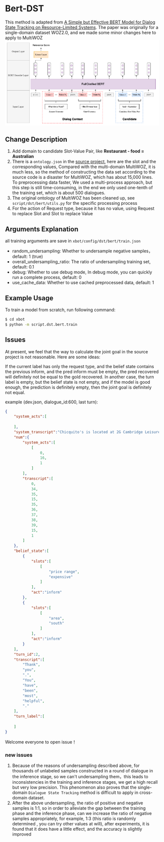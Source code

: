# Bert-DST
This method is adapted from 
[A Simple but Effective BERT Model for Dialog State Tracking on Resource-Limited Systems](https://arxiv.org/pdf/1910.12995.pdf). 
The paper was originally for a single-domain dataset WOZ2.0, and we made some minor changes here to apply to MultiWOZ
![bert-dst](../../../asset/bert-dst.png)


## Change Description
1. Add domain to candidate Slot-Value Pair, like **Restaurant - food = Australian**
2. There is a `ontology.json` in the [source project](https://github.com/laituan245/BERT-Dialog-State-Tracking), here 
are the slot and the corresponding values, Compared with the multi-domain MultiWOZ, it is much less, so the method of 
constructing the data set according to the source code is a disaster for MultiWOZ, which has about 15,000 lines. To preprocessing
data faster, We used a multi-process approach, but this step is still time-consuming, in the end we only used one-tenth of 
the training set, which is about 500 dialogues.
3. The original ontology of MultiWOZ has been cleaned up, see `script/dst/bert/utils.py` for the specific processing process 
4. For the action of Request type, because it has no value, using Request to replace Slot and Slot to replace Value

## Arguments Explanation
all training arguments are save in `xbot/config/dst/bert/train.json`
* random_undersampling: Whether to undersample negative samples，default: 1 (true)
* overall_undersampling_ratio: The ratio of undersampling training set, default: 0.1
* debug: Whether to use debug mode, In debug mode, you can quickly run a complete process, default: 0
* use_cache_data: Whether to use cached preprocessed data, default: 1

## Example Usage
To train a model from scratch, run following command:
```bash
$ cd xbot
$ python -m script.dst.bert.train
```

## Issues
At present, we feel that the way to calculate the joint goal in the source project is not reasonable. Here are some ideas:    

If the current label has only the request type, and the belief state contains the previous inform, and the pred inform 
must be empty, the pred recovered will definitely not be equal to the gold recovered. In another case, the turn label 
is empty, but the belief state is not empty, and if the model is good enough, the prediction is definitely empty, then 
the joint goal is definitely not equal. 

example (dev.json, dialogue_id:600, last turn):
```json
{
    "system_acts":[

    ],
    "system_transcript":"Chicquito's is located at 2G Cambridge Leisure Park Cherry Hinton Road Cherry Hinton, Phone 01223 400170, and the restaurant below that is called frankie and bennys. It has a phone number of 01223 412430 and address of Cambridge Leisure Park Clifton Way Cherry Hinton",
    "num":{
        "system_acts":[
            [
                0,
                16,
                1
            ]
        ],
        "transcript":[
            0,
            34,
            35,
            15,
            35,
            36,
            37,
            38,
            39,
            15,
            1
        ]
    },
    "belief_state":[
        {
            "slots":[
                [
                    "price range",
                    "expensive"
                ]
            ],
            "act":"inform"
        },
        {
            "slots":[
                [
                    "area",
                    "south"
                ]
            ],
            "act":"inform"
        }
    ],
    "turn_id":2,
    "transcript":[
        "Thank",
        "you",
        ".",
        "You",
        "have",
        "been",
        "most",
        "helpful",
        "."
    ],
    "turn_label":[

    ]
}
```

Welcome everyone to open issue！

### new issues
1. Because of the reasons of undersampling described above, for thousands of unlabeled samples constructed in 
a round of dialogue in the inference stage, so we can't undersampling them，this leads to inconsistencies in 
the training and inference stages, we get a high recall but very low precision. This phenomenon also proves that the 
single-domain `Dialogue State Tracking` method is difficult to apply in cross-domain dataset.
2. After the above undersampling, the ratio of positive and negative samples is 1:1, so in order to alleviate the gap 
between the training phase and the inference phase, can we increase the ratio of negative samples appropriately, 
for example, 1:3 (this ratio is randomly determined , you can try other values at will), 
after experiments, it is found that it does have a little effect, and the accuracy is slightly improved